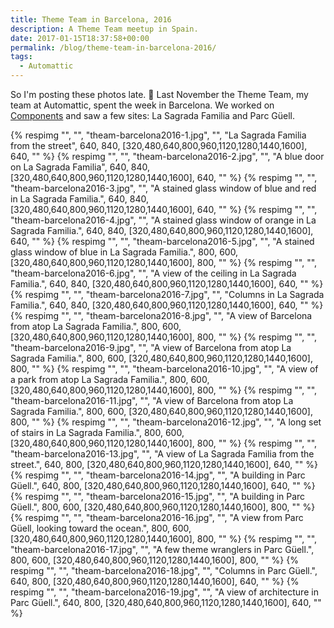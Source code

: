 ```yaml
---
title: Theme Team in Barcelona, 2016
description: A Theme Team meetup in Spain.
date: 2017-01-15T18:37:58+00:00
permalink: /blog/theme-team-in-barcelona-2016/
tags:
  - Automattic
---
```


So I'm posting these photos late. 🙂 Last November the Theme Team, my team at Automattic, spent the week in Barcelona. We worked on [Components](http://components.underscores.me) and saw a few sites: La Sagrada Familia and Parc Güell.

<div class="reel">
  {% respimg "", "", "theam-barcelona2016-1.jpg", "", "La Sagrada Familia from the street", 640, 840, [320,480,640,800,960,1120,1280,1440,1600], 640, "" %}
  {% respimg "", "", "theam-barcelona2016-2.jpg", "", "A blue door on La Sagrada Familia", 640, 840, [320,480,640,800,960,1120,1280,1440,1600], 640, "" %}
  {% respimg "", "", "theam-barcelona2016-3.jpg", "", "A stained glass window of blue and red in La Sagrada Familia.", 640, 840, [320,480,640,800,960,1120,1280,1440,1600], 640, "" %}
  {% respimg "", "", "theam-barcelona2016-4.jpg", "", "A stained glass window of orange in La Sagrada Familia.", 640, 840, [320,480,640,800,960,1120,1280,1440,1600], 640, "" %}
  {% respimg "", "", "theam-barcelona2016-5.jpg", "", "A stained glass window of blue in La Sagrada Familia.", 800, 600, [320,480,640,800,960,1120,1280,1440,1600], 800, "" %}
  {% respimg "", "", "theam-barcelona2016-6.jpg", "", "A view of the ceiling in La Sagrada Familia.", 640, 840, [320,480,640,800,960,1120,1280,1440,1600], 640, "" %}
  {% respimg "", "", "theam-barcelona2016-7.jpg", "", "Columns in La Sagrada Familia.", 640, 840, [320,480,640,800,960,1120,1280,1440,1600], 640, "" %}
  {% respimg "", "", "theam-barcelona2016-8.jpg", "", "A view of Barcelona from atop La Sagrada Familia.", 800, 600, [320,480,640,800,960,1120,1280,1440,1600], 800, "" %}
  {% respimg "", "", "theam-barcelona2016-9.jpg", "", "A view of Barcelona from atop La Sagrada Familia.", 800, 600, [320,480,640,800,960,1120,1280,1440,1600], 800, "" %}
  {% respimg "", "", "theam-barcelona2016-10.jpg", "", "A view of a park from atop La Sagrada Familia.", 800, 600, [320,480,640,800,960,1120,1280,1440,1600], 800, "" %}
  {% respimg "", "", "theam-barcelona2016-11.jpg", "", "A view of Barcelona from atop La Sagrada Familia.", 800, 600, [320,480,640,800,960,1120,1280,1440,1600], 800, "" %}
  {% respimg "", "", "theam-barcelona2016-12.jpg", "", "A long set of stairs in La Sagrada Familia.", 800, 600, [320,480,640,800,960,1120,1280,1440,1600], 800, "" %}
  {% respimg "", "", "theam-barcelona2016-13.jpg", "", "A view of La Sagrada Familia from the street.", 640, 800, [320,480,640,800,960,1120,1280,1440,1600], 640, "" %}
  {% respimg "", "", "theam-barcelona2016-14.jpg", "", "A building in Parc Güell.", 640, 800, [320,480,640,800,960,1120,1280,1440,1600], 640, "" %}
  {% respimg "", "", "theam-barcelona2016-15.jpg", "", "A building in Parc Güell.", 800, 600, [320,480,640,800,960,1120,1280,1440,1600], 800, "" %}
  {% respimg "", "", "theam-barcelona2016-16.jpg", "", "A view from Parc Güell, looking toward the ocean.", 800, 600, [320,480,640,800,960,1120,1280,1440,1600], 800, "" %}
  {% respimg "", "", "theam-barcelona2016-17.jpg", "", "A few theme wranglers in Parc Güell.", 800, 600, [320,480,640,800,960,1120,1280,1440,1600], 800, "" %}
  {% respimg "", "", "theam-barcelona2016-18.jpg", "", "Columns in Parc Güell.", 640, 800, [320,480,640,800,960,1120,1280,1440,1600], 640, "" %}
  {% respimg "", "", "theam-barcelona2016-19.jpg", "", "A view of architecture in Parc Güell.", 640, 800, [320,480,640,800,960,1120,1280,1440,1600], 640, "" %}
</div>
